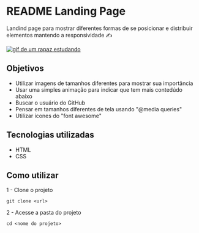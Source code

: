 # README Landing Page
Landind page para mostrar diferentes formas de se posicionar e distribuir elementos mantendo a responsividade ✍

[<img src="./studing.gif" alt="gif de um rapaz estudando">](https://github.com/WalassiSilva/)

## Objetivos
- Utilizar imagens de tamanhos diferentes para mostrar sua importância
- Usar uma simples animação para indicar que tem mais contedúdo abaixo
- Buscar o usuário do GitHub
- Pensar em tamanhos diferentes de tela usando "@media queries"
- Utilizar ícones do "font awesome"

## Tecnologias utilizadas
- HTML
- CSS

## Como utilizar
1 - Clone o projeto
```
git clone <url>
``` 
2 - Acesse a pasta do projeto
```
cd <nome do projeto>
```

